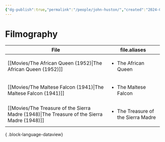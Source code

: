 ```yaml
---
{"dg-publish":true,"permalink":"/people/john-huston/","created":"2024-06-17","updated":"2024-06-17"}
---
```



# Filmography

| File                                                                                           | file.aliases                                       |
| ---------------------------------------------------------------------------------------------- | -------------------------------------------------- |
| [[Movies/The African Queen (1952)\|The African Queen (1952)]]                               | <ul><li>The African Queen</li></ul>                |
| [[Movies/The Maltese Falcon (1941)\|The Maltese Falcon (1941)]]                             | <ul><li>The Maltese Falcon</li></ul>               |
| [[Movies/The Treasure of the Sierra Madre (1948)\|The Treasure of the Sierra Madre (1948)]] | <ul><li>The Treasure of the Sierra Madre</li></ul> |

{ .block-language-dataview}
